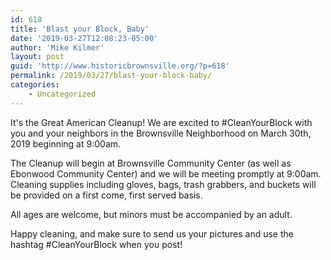 ```yaml
---
id: 618
title: 'Blast your Block, Baby'
date: '2019-03-27T12:08:23-05:00'
author: 'Mike Kilmer'
layout: post
guid: 'http://www.historicbrownsville.org/?p=618'
permalink: /2019/03/27/blast-your-block-baby/
categories:
    - Uncategorized
---
```


<p>It's the Great American Cleanup! We are excited to #CleanYourBlock with you and your neighbors in the Brownsville Neighborhood on March 30th, 2019 beginning at 9:00am.</p>

<p>The Cleanup will begin at Brownsville Community Center (as well as Ebonwood Community Center) and we will be meeting promptly at 9:00am. Cleaning supplies including gloves, bags, trash grabbers, and buckets will be provided on a first come, first served basis.</p>

<p>All ages are welcome, but minors must be accompanied by an adult.</p>

<p>Happy cleaning, and make sure to send us your pictures and use the hashtag #CleanYourBlock when you post!</p>
